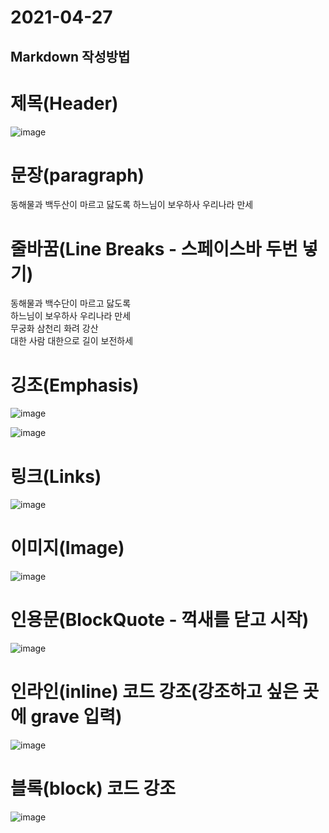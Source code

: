 # 2021-04-27 
## Markdown 작성방법


# 제목(Header)

![image](https://user-images.githubusercontent.com/61581807/116191709-c431cc00-a767-11eb-82fb-7e7f054192dd.png)


# 문장(paragraph)

동해물과 백두산이 마르고 닳도록 하느님이 보우하사 우리나라 만세

# 줄바꿈(Line Breaks - 스페이스바 두번 넣기)

동해물과 백수단이 마르고 닳도록  
하느님이 보우하사 우리나라 만세  
무궁화 삼천리 화려 강산  
대한 사람 대한으로 길이 보전하세

# 깅조(Emphasis)

![image](https://user-images.githubusercontent.com/61581807/116191862-fe9b6900-a767-11eb-9c2d-cefc5d941d7f.png)

![image](https://user-images.githubusercontent.com/61581807/116191903-0d821b80-a768-11eb-80d9-4a056a22a685.png)


# 링크(Links)

![image](https://user-images.githubusercontent.com/61581807/116191944-1bd03780-a768-11eb-861d-ae89ca7b4f17.png)


# 이미지(Image)

![image](https://user-images.githubusercontent.com/61581807/116191963-268acc80-a768-11eb-82ca-e5b2230d83fd.png)


# 인용문(BlockQuote - 꺽새를 닫고 시작)

![image](https://user-images.githubusercontent.com/61581807/116192003-386c6f80-a768-11eb-87d3-fe23e5174083.png)


# 인라인(inline) 코드 강조(강조하고 싶은 곳에 grave 입력)

![image](https://user-images.githubusercontent.com/61581807/116192066-48844f00-a768-11eb-8895-9179795dfc34.png)


# 블록(block) 코드 강조

![image](https://user-images.githubusercontent.com/61581807/116192187-74073980-a768-11eb-9a70-fc1d48917c71.png)



